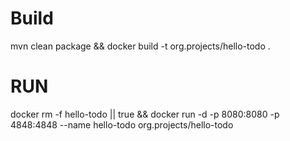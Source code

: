 # Build
mvn clean package && docker build -t org.projects/hello-todo .

# RUN

docker rm -f hello-todo || true && docker run -d -p 8080:8080 -p 4848:4848 --name hello-todo org.projects/hello-todo 